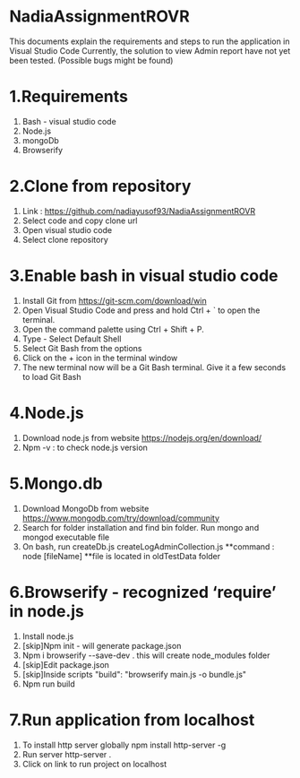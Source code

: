 # NadiaAssignmentROVR

This documents explain the requirements and steps to run the application in Visual Studio Code
Currently, the solution to view Admin report have not yet been tested. (Possible bugs might be found)

# 1.Requirements
1. Bash - visual studio code
2. Node.js
3. mongoDb
4. Browserify

# 2.Clone from repository
1. Link : https://github.com/nadiayusof93/NadiaAssignmentROVR
2. Select code and copy clone url
3. Open visual studio code
4. Select clone repository

# 3.Enable bash in visual studio code
1. Install Git from https://git-scm.com/download/win
2. Open Visual Studio Code and press and hold Ctrl + ` to open the terminal.
3. Open the command palette using Ctrl + Shift + P.
4. Type - Select Default Shell
5. Select Git Bash from the options
6. Click on the + icon in the terminal window
7. The new terminal now will be a Git Bash terminal. Give it a few seconds to load Git Bash

# 4.Node.js
1. Download node.js from website https://nodejs.org/en/download/
2. Npm -v : to check node.js version

# 5.Mongo.db
1. Download MongoDb from website https://www.mongodb.com/try/download/community
2. Search for folder installation and find bin folder. Run mongo and mongod executable file
3. On bash, run
   createDb.js
   createLogAdminCollection.js
   **command : node [fileName]
   **file is located in oldTestData folder

# 6.Browserify - recognized ‘require’ in node.js
1. Install node.js
2. [skip]Npm init - will generate package.json
3. Npm i browserify --save-dev .  this will create node_modules folder
4. [skip]Edit package.json
5. [skip]Inside scripts "build": "browserify main.js -o bundle.js"
6. Npm run build

# 7.Run application from localhost
1. To install http server globally
   npm install http-server -g
2. Run server
   http-server . 
3. Click on link to run project on localhost
